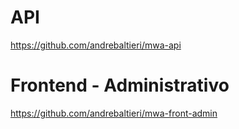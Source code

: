 # API

https://github.com/andrebaltieri/mwa-api



# Frontend - Administrativo

https://github.com/andrebaltieri/mwa-front-admin
